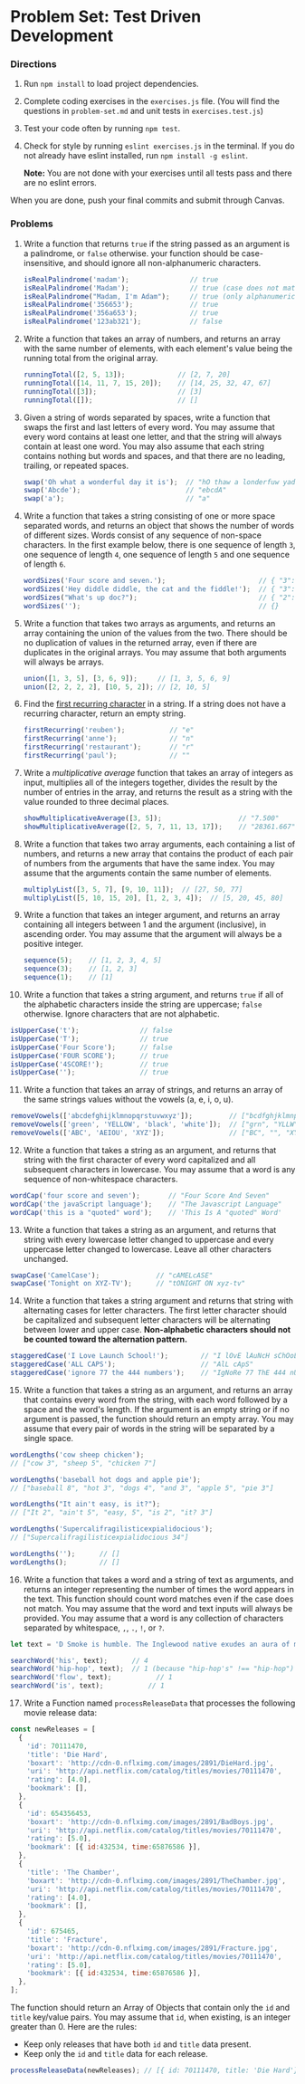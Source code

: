 # Problem Set: Test Driven Development

### Directions
1. Run `npm install` to load project dependencies.
2. Complete coding exercises in the `exercises.js` file. (You will find the questions in `problem-set.md` and unit tests in `exercises.test.js`)
3. Test your code often by running `npm test`.
4. Check for style by running `eslint exercises.js` in the terminal. If you do not already have eslint installed, run `npm install -g eslint`.

   **Note:** You are not done with your exercises until all tests pass and there are no eslint errors.

When you are done, push your final commits and submit through Canvas.


### Problems

1. Write a function that returns `true` if the string passed as an argument is a palindrome, or `false` otherwise. your function should be case-insensitive, and should ignore all non-alphanumeric characters.
      ```javascript
      isRealPalindrome('madam');               // true
      isRealPalindrome('Madam');               // true (case does not matter)
      isRealPalindrome("Madam, I'm Adam");     // true (only alphanumerics matter)
      isRealPalindrome('356653');              // true
      isRealPalindrome('356a653');             // true
      isRealPalindrome('123ab321');            // false
      ```

2. Write a function that takes an array of numbers, and returns an array with the same number of elements, with each element's value being the running total from the original array.
      ```javascript
      runningTotal([2, 5, 13]);             // [2, 7, 20]
      runningTotal([14, 11, 7, 15, 20]);    // [14, 25, 32, 47, 67]
      runningTotal([3]);                    // [3]
      runningTotal([]);                     // []
      ```

3. Given a string of words separated by spaces, write a function that swaps the first and last letters of every word. You may assume that every word contains at least one letter, and that the string will always contain at least one word. You may also assume that each string contains nothing but words and spaces, and that there are no leading, trailing, or repeated spaces.
      ```javascript
      swap('Oh what a wonderful day it is');  // "hO thaw a londerfuw yad ti si"
      swap('Abcde');                          // "ebcdA"
      swap('a');                              // "a"
      ```

4. Write a function that takes a string consisting of one or more space separated words, and returns an object that shows the number of words of different sizes. Words consist of any sequence of non-space characters. In the first example below, there is one sequence of length `3`, one sequence of length `4`, one sequence of length `5` and one sequence of length `6`.
      ```javascript
      wordSizes('Four score and seven.');                       // { "3": 1, "4": 1, "5": 1, "6": 1 }
      wordSizes('Hey diddle diddle, the cat and the fiddle!');  // { "3": 5, "6": 1, "7": 2 }
      wordSizes("What's up doc?");                              // { "2": 1, "4": 1, "6": 1 }
      wordSizes('');                                            // {}
      ```

5. Write a function that takes two arrays as arguments, and returns an array containing the union of the values from the two. There should be no duplication of values in the returned array, even if there are duplicates in the original arrays. You may assume that both arguments will always be arrays.
      ```javascript
      union([1, 3, 5], [3, 6, 9]);     // [1, 3, 5, 6, 9]
      union([2, 2, 2, 2], [10, 5, 2]); // [2, 10, 5]
      ```

6. Find the [first recurring character](https://www.youtube.com/watch?v=GJdiM-muYqc) in a string. If a string does not have a recurring character, return an empty string.
      ```javascript
      firstRecurring('reuben');           // "e"
      firstRecurring('anne');             // "n"
      firstRecurring('restaurant');       // "r"
      firstRecurring('paul');             // ""
      ```

7. Write a _multiplicative average_ function that takes an array of integers as input, multiplies all of the integers together, divides the result by the number of entries in the array, and returns the result as a string with the value rounded to three decimal places.
      ```javascript
      showMultiplicativeAverage([3, 5]);                   // "7.500"
      showMultiplicativeAverage([2, 5, 7, 11, 13, 17]);    // "28361.667"
      ```

8. Write a function that takes two array arguments, each containing a list of numbers, and returns a new array that contains the product of each pair of numbers from the arguments that have the same index. You may assume that the arguments contain the same number of elements.
      ```javascript
      multiplyList([3, 5, 7], [9, 10, 11]);  // [27, 50, 77]
      multiplyList([5, 10, 15, 20], [1, 2, 3, 4]);  // [5, 20, 45, 80]
      ```

9. Write a function that takes an integer argument, and returns an array containing all integers between 1 and the argument (inclusive), in ascending order. You may assume that the argument will always be a positive integer.
      ```javascript
      sequence(5);    // [1, 2, 3, 4, 5]
      sequence(3);    // [1, 2, 3]
      sequence(1);    // [1]
      ```

10. Write a function that takes a string argument, and returns `true` if all of the alphabetic characters inside the string are uppercase; `false` otherwise. Ignore characters that are not alphabetic.

```javascript
isUpperCase('t');               // false
isUpperCase('T');               // true
isUpperCase('Four Score');      // false
isUpperCase('FOUR SCORE');      // true
isUpperCase('4SCORE!');         // true
isUpperCase('');                // true
```

11. Write a function that takes an array of strings, and returns an array of the same strings values without the vowels (a, e, i, o, u).

```javascript
removeVowels(['abcdefghijklmnopqrstuvwxyz']);         // ["bcdfghjklmnpqrstvwxyz"]
removeVowels(['green', 'YELLOW', 'black', 'white']);  // ["grn", "YLLW", "blck", "wht"]
removeVowels(['ABC', 'AEIOU', 'XYZ']);                // ["BC", "", "XYZ"]
```

12. Write a function that takes a string as an argument, and returns that string with the first character of every word capitalized and all subsequent characters in lowercase. You may assume that a word is any sequence of non-whitespace characters.

```javascript
wordCap('four score and seven');       // "Four Score And Seven"
wordCap('the javaScript language');    // "The Javascript Language"
wordCap('this is a "quoted" word');    // 'This Is A "quoted" Word'
```

13. Write a function that takes a string as an argument, and returns that string with every lowercase letter changed to uppercase and every uppercase letter changed to lowercase. Leave all other characters unchanged.

```javascript
swapCase('CamelCase');              // "cAMELcASE"
swapCase('Tonight on XYZ-TV');      // "tONIGHT ON xyz-tv"
```

14. Write a function that takes a string argument and returns that string with alternating cases for letter characters. The first letter character should be capitalized and subsequent letter characters will be alternating between lower and upper case. **Non-alphabetic characters should not be counted toward the alternation pattern.**

```javascript
staggeredCase('I Love Launch School!');        // "I lOvE lAuNcH sChOoL!"
staggeredCase('ALL CAPS');                     // "AlL cApS"
staggeredCase('ignore 77 the 444 numbers');    // "IgNoRe 77 ThE 444 nUmBeRs"
```

15. Write a function that takes a string as an argument, and returns an array that contains every word from the string, with each word followed by a space and the word's length. If the argument is an empty string or if no argument is passed, the function should return an empty array. You may assume that every pair of words in the string will be separated by a single space.

```javascript
wordLengths('cow sheep chicken');
// ["cow 3", "sheep 5", "chicken 7"]

wordLengths('baseball hot dogs and apple pie');
// ["baseball 8", "hot 3", "dogs 4", "and 3", "apple 5", "pie 3"]

wordLengths("It ain't easy, is it?");
// ["It 2", "ain't 5", "easy, 5", "is 2", "it? 3"]

wordLengths('Supercalifragilisticexpialidocious');
// ["Supercalifragilisticexpialidocious 34"]

wordLengths('');      // []
wordLengths();        // []
```

16. Write a function that takes a word and a string of text as arguments, and returns an integer representing the number of times the word appears in the text. This function should count word matches even if the case does not match. You may assume that the word and text inputs will always be provided. You may assume that a word is any collection of characters separated by whitespace, `,`, `.`, `!`, or `?`.

```javascript
let text = 'D Smoke is humble. The Inglewood native exudes an aura of maturation, needed for his quick ascension into popular culture as the first winner of Rhythm + Flow, Netflix’s hip-hop reality competition centered on the discovery of hip-hop’s next star. His signature authenticity shone throughout the 10-episode series and international audiences were drawn to his charisma as he proudly rapped about his lived experiences as a young black man in Inglewood.';

searchWord('his', text);      // 4 
searchWord('hip-hop', text);  // 1 (because "hip-hop's" !== "hip-hop")
searchWord('flow', text);           // 1
searchWord('is', text);           // 1
```

17. Write a Function named `processReleaseData` that processes the following movie release data:

```javascript
const newReleases = [
  {
    'id': 70111470,
    'title': 'Die Hard',
    'boxart': 'http://cdn-0.nflximg.com/images/2891/DieHard.jpg',
    'uri': 'http://api.netflix.com/catalog/titles/movies/70111470',
    'rating': [4.0],
    'bookmark': [],
  },
  {
    'id': 654356453,
    'boxart': 'http://cdn-0.nflximg.com/images/2891/BadBoys.jpg',
    'uri': 'http://api.netflix.com/catalog/titles/movies/70111470',
    'rating': [5.0],
    'bookmark': [{ id:432534, time:65876586 }],
  },
  {
    'title': 'The Chamber',
    'boxart': 'http://cdn-0.nflximg.com/images/2891/TheChamber.jpg',
    'uri': 'http://api.netflix.com/catalog/titles/movies/70111470',
    'rating': [4.0],
    'bookmark': [],
  },
  {
    'id': 675465,
    'title': 'Fracture',
    'boxart': 'http://cdn-0.nflximg.com/images/2891/Fracture.jpg',
    'uri': 'http://api.netflix.com/catalog/titles/movies/70111470',
    'rating': [5.0],
    'bookmark': [{ id:432534, time:65876586 }],
  },
];
```
The function should return an Array of Objects that contain only the `id` and `title` key/value pairs. You may assume that `id`, when existing, is an integer greater than 0. Here are the rules:

- Keep only releases that have both `id` and `title` data present.
- Keep only the `id` and `title` data for each release.

```javascript
processReleaseData(newReleases); // [{ id: 70111470, title: 'Die Hard'}, { id: 675465, title: 'Fracture' }];
```
